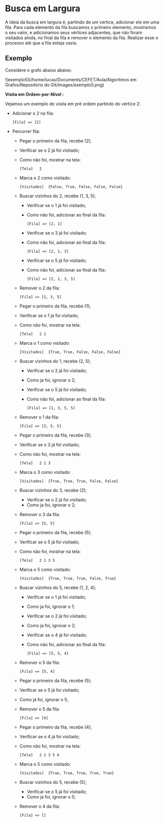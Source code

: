 # Busca em Largura

A ideia da busca em largura é, partindo de um vertice, adicionar ele em uma fila. Para cada elemento da fila buscamos o primeiro elemento, mostramos o seu valor, e adicionamos seus vértices adjacentes, que não foram visitados ainda, no final da fila e remover o elemento da fila. Realizar esse o processo até que a fila esteja vazia.



## Exemplo

Considere o grafo abaixo abaixo:

![exemplo5](/home/lucas/Documents/CEFET/Aula/Algoritmos em Grafos/Repositório do Git/images/exemplo5.png)

**Visita em Ordem-por-Nível :**

Vejamos um exemplo de visita em pré ordem partindo do vértice 2:



- Adicionar o 2 na fila:

  `[Fila] => [2]`

- Percorrer fila:

  - Pegar o primeiro da fila, recebe (2);

  - Verificar se o 2 já foi visitado;

  - Como não foi, mostrar na tela:

    `[Tela]   2`

  - Marca o 2 como visitado:

    `[Visitados]  {False, True, False, False, False}`

  - Buscar vizinhos do 2, recebe (1, 3, 5);

    - Verificar se o 1 já foi visitado;

    - Como não foi, adicionar ao final da fila:

      `[Fila] => [2, 1]`

    - Verificar se o 3 já foi visitado;

    - Como não foi, adicionar ao final da fila:

      `[Fila] => [2, 1, 3]`

    - Verificar se o 5 já foi visitado;

    - Como não foi, adicionar ao final da fila:

      `[Fila] => [2, 1, 3, 5]`

  - Remover o 2 da fila:

    `[Fila] => [1, 3, 5]`

  - Pegar o primeiro da fila, recebe (1);

  - Verificar se o 1 já foi visitado;

  - Como não foi, mostrar na tela:

    `[Tela]   2 1`

  - Marca o 1 como visitado:

    `[Visitados]  {True, True, False, False, False}`

  - Buscar vizinhos do 1, recebe (2, 5);

    - Verificar se o 2 já foi visitado;

    - Como ja foi, ignorar o 2;

    - Verificar se o 5 já foi visitado;

    - Como não foi, adicionar ao final da fila:

      `[Fila] => [1, 3, 5, 5]`

  - Remover o 1 da fila:

    `[Fila] => [3, 5, 5]`

  - Pegar o primeiro da fila, recebe (3);

  - Verificar se o 3 já foi visitado;

  - Como não foi, mostrar na tela:

    `[Tela]   2 1 3`

  - Marca o 3 como visitado:

    `[Visitados]  {True, True, True, False, False}`

  - Buscar vizinhos do 3, recebe (2);

    - Verificar se o 2 já foi visitado;
    - Como ja foi, ignorar o 2;

  - Remover o 3 da fila:

    `[Fila] => [5, 5]`

  - Pegar o primeiro da fila, recebe (5);

  - Verificar se o 5 já foi visitado;

  - Como não foi, mostrar na tela:

    `[Tela]   2 1 3 5`

  - Marca o 5 como visitado:

    `[Visitados]  {True, True, True, False, True}`

  - Buscar vizinhos do 5, recebe (1, 2, 4);

    - Verificar se o 1 já foi visitado;

    - Como ja foi, ignorar o 1;

    - Verificar se o 2 já foi visitado;

    - Como ja foi, ignorar o 2;

    - Verificar se o 4 já foi visitado;

    - Como não foi, adicionar ao final da fila:

      `[Fila] => [5, 5, 4]`

  - Remover o 5 da fila:

    `[Fila] => [5, 4]`

  - Pegar o primeiro da fila, recebe (5);

  - Verificar se o 5 já foi visitado;

  - Como já foi, ignorar o 5;

  - Remover o 5 da fila:

    `[Fila] => [4]`

  - Pegar o primeiro da fila, recebe (4);

  - Verificar se o 4 já foi visitado;

  - Como não foi, mostrar na tela:

    `[Tela]   2 1 3 5 4`

  - Marca o 5 como visitado:

    `[Visitados]  {True, True, True, True, True}`

  - Buscar vizinhos do 5, recebe (5);

    - Verificar se o 5 já foi visitado;
    - Como ja foi, ignorar o 5;

  - Remover o 4 da fila:

    `[Fila] => []`